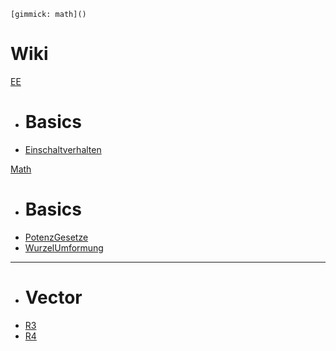 ```
[gimmick: math]()
```

# Wiki

[EE]()

 * # Basics
 * [Einschaltverhalten](ee/impulseResponse/impulseResponse.md)

[Math]()

  * # Basics
  * [PotenzGesetze](subitem1.md)
  * [WurzelUmformung](subitem2.md)
- - - -
  *  # Vector
  * [R3](math/r3.md)
  * [R4](vectorr4)

